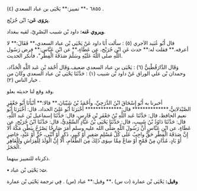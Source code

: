 ٦٨٥٥ -** تمييز:** يَحْيَى بن عباد السعدي (٤) .

**يرَوَى عَن:** ابْن جُرَيْج.

**ويروي عَنه:** داود بْن شبيب البَصْرِيّ، لقيه ببغداد.

قال أَبُو عُبَيد الآجري (٥) : سألت أَبَا داود عَنْ يَحْيَى بْن عباد السعدي،** فَقَالَ:** لا أعرفه.** فقلت له:** حدث عَنِ ابْن جُرَيْج، عن عَطَاءٍ،** عن ابْنِ عَبَّاس:** فرض رَسُول اللَّهِ صلى اللَّهُ عَلَيْهِ وسَلَّمَ صَدَقَةَ الْفِطْرِ"، فأنكر الحديث.

وَقَال الدَّارَقُطْنِيُّ (٦) : يَحْيَى بن عباد السعدي ضعيف.وَقَال أَحْمَد بْن عَبد اللَّهِ الْحَدَّاد، وحمدان بْن علي الوراق عَنْ داود بْن شبيب (١) : حَدَّثَنَا يَحْيَى بْن عباد السعدي وكَانَ من خيار الناس (٢) .

وقد وقع لنا حديثه بعلو.

أخبرنا به أَبُو إِسْحَاقَ ابْنُ الدَّرَجِيِّ، وأَحْمَدُ بْنُ شَيْبَانَ،** قالا:** أَنْبَأَنَا أَبُو جَعْفَرٍ الصَّيْدَلانِيُّ،************** قال:************** أَخْبَرَنَا أَبُو عَلِيّ الحداد، قال: أَخْبَرَنَا أَبُو نعيم الحافظ، قال: حَدَّثَنَا عَبد اللَّهِ بْنُ جَعْفَرِ بْنِ فَارِسٍ، قال: حَدَّثَنَا إسماعيل بْن عَبد اللَّهِ، قال: حَدَّثَنَا دَاوُدُ بْنُ شَبِيبٍ، قال: حَدَّثَنَا يَحْيَى بْنُ عَبَّادٍ السَّعْدِيُّ، قال: حَدَّثَنَا ابْنُ جُرَيْج، عن عَطَاءٍ، عن ابْنِ عَبَّاسٍ أَنَّ رَسُولَ اللَّهِ صَلَّى الله عليه وسلم أَمَرَ صَارِخًا يَصْرُخُ بِبَطْنِ مَكَّةَ أَلا إِنَّ صَدَقَةَ الْفِطْرِ حَقٌّ واجِبٌ عَلَى كُلِّ مُسْلِمٍ صَغِيرٍ أَوْ كَبِيرٍ، ذَكَرٍ أَوْ أُنْثَى، حُرٍّ أَوْ عَبْدٍ، حَاضِرٍ أَوْ بَادٍ، مُدَّانِ مِنْ قَمْحٍ أَوْ صَاعٌ مِمَّا سِوَى ذَلِكَ مِنَ الطَّعَامِ، أَلا إِنَّ الْوَلَدَ لِلْفِرَاشِ ولِلْعَاهِرِ الْحَجَرُ.

ذكرناه للتمييز بينهما.

**• ت:** يَحْيَى بْن عباد.

**وقيل:** يَحْيَى بْن عمارة (ت س) ،** وقيل:** عباد (س) . فِي ترجمة يَحْيَى بْن عمارة